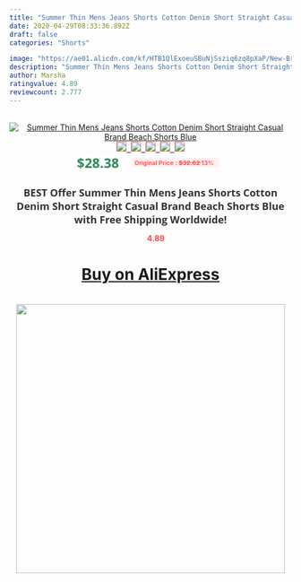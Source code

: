 ```yaml
---
title: "Summer Thin Mens Jeans Shorts Cotton Denim Short Straight Casual Brand Beach Shorts Blue"
date: 2020-04-29T08:33:36.892Z
draft: false
categories: "Shorts"

image: "https://ae01.alicdn.com/kf/HTB1QlExoeuSBuNjSsziq6zq8pXaP/New-Brand-Shorts-Summer-Thin-Mens-Jeans-Shorts-Cotton-Denim-Short-Straight-Casual-Brand-Beach-Shorts.jpg"
description: "Summer Thin Mens Jeans Shorts Cotton Denim Short Straight Casual Brand Beach Shorts Blue"
author: Marsha
ratingvalue: 4.89
reviewcount: 2.777
---
```

<br>
<div style="text-align: center;">
<a href="https://s.click.aliexpress.com/e/_AA6lm9" target="_blank" rel="nofollow noopener noreferrer"><img alt="Summer Thin Mens Jeans Shorts Cotton Denim Short Straight Casual Brand Beach Shorts Blue" class="magnifier-image" src="https://ae01.alicdn.com/kf/HTB1QlExoeuSBuNjSsziq6zq8pXaP/New-Brand-Shorts-Summer-Thin-Mens-Jeans-Shorts-Cotton-Denim-Short-Straight-Casual-Brand-Beach-Shorts.jpg_640x640.jpg">
<br>
<img style="border:1px solid salmon" src="https://ae01.alicdn.com/kf/HTB1QlExoeuSBuNjSsziq6zq8pXaP/New-Brand-Shorts-Summer-Thin-Mens-Jeans-Shorts-Cotton-Denim-Short-Straight-Casual-Brand-Beach-Shorts.jpg_120x120.jpg">&nbsp;&nbsp;<img style="border:1px solid salmon" src="https://ae01.alicdn.com/kf/HTB1YtkfoXuWBuNjSspnq6x1NVXaf/New-Brand-Shorts-Summer-Thin-Mens-Jeans-Shorts-Cotton-Denim-Short-Straight-Casual-Brand-Beach-Shorts.jpg_120x120.jpg">&nbsp;&nbsp;<img style="border:1px solid salmon" src="https://ae01.alicdn.com/kf/HTB10fDCRpXXXXcCaFXXq6xXFXXXJ/New-Brand-Shorts-Summer-Thin-Mens-Jeans-Shorts-Cotton-Denim-Short-Straight-Casual-Brand-Beach-Shorts.jpg_120x120.jpg">&nbsp;&nbsp;<img style="border:1px solid salmon" src="https://ae01.alicdn.com/kf/HTB1RdT_ok9WBuNjSspeq6yz5VXaJ/New-Brand-Shorts-Summer-Thin-Mens-Jeans-Shorts-Cotton-Denim-Short-Straight-Casual-Brand-Beach-Shorts.jpg_120x120.jpg">&nbsp;&nbsp;<img style="border:1px solid salmon" src="https://ae01.alicdn.com/kf/HTB1jh67RpXXXXaqXVXXq6xXFXXXB/New-Brand-Shorts-Summer-Thin-Mens-Jeans-Shorts-Cotton-Denim-Short-Straight-Casual-Brand-Beach-Shorts.jpg_120x120.jpg"></a></div><br0>
<div style="text-align: center;"><span style="background-color: white; border: 0px; box-sizing: border-box; color: seagreen; display: inline-block; font-family: &quot;open sans&quot; , &quot;arial&quot; , &quot;helvetica&quot; , sans-serif , &quot;heiti&quot;; font-size: 24px; font-stretch: inherit; font-weight: 700; line-height: inherit; margin: 0px 10px 0px 0px; padding: 0px; vertical-align: middle;">$28.38 </span>
<span style="background: rgb(255 , 241 , 241); border-radius: 3px; border: 0px; box-sizing: border-box; color: #ff4747; display: inline-block; font-family: inherit; font-size: 12px; font-stretch: inherit; font-style: inherit; font-variant: inherit; font-weight: 600; line-height: inherit; margin: 0px; padding: 2px 5px; transform: scale(0.9); vertical-align: middle;">Original Price : <b style="text-decoration: line-through;">$32.62 </b> 13%&nbsp;&nbsp;</span></div>
<h1 style="color: #333333; display: inline-block; font-family: &quot;open sans&quot; , &quot;arial&quot; , &quot;helvetica&quot; , sans-serif , &quot;heiti&quot;; font-size: 18px; font-stretch: inherit; font-weight: 700; text-align: center;">BEST Offer Summer Thin Mens Jeans Shorts Cotton Denim Short Straight Casual Brand Beach Shorts Blue with Free Shipping Worldwide!</h1>
<div style="color: #ff4747; text-align: center;">
<img src="https://4.bp.blogspot.com/-M0ZcTcb-5uY/XleCXlxnR4I/AAAAAAAAAEc/OrjgMkXV1oMQFaCRZj5HQwOCBcu3w1FegCPcBGAYYCw/s1600/star.png" style="height: 15px;">&nbsp;<b>4.89</b></div>
<div class="button_cont" align="center"><a class="buynow_a" href="https://s.click.aliexpress.com/e/_AA6lm9" target="_blank" rel="nofollow noopener noreferrer"><H1>Buy on AliExpress</H1></a></div><br>
<div class="separator" style="clear: both; text-align: center;">
<img src="https://lh3.googleusercontent.com/-pTy5HemUv9M/XlePHvY0dAI/AAAAAAAAAE4/0nX5iRUoIWY8eMW9Dpxeirr157OZliDIgCLcBGAsYHQ/s1600/badge.gif" width="480">
</div>
